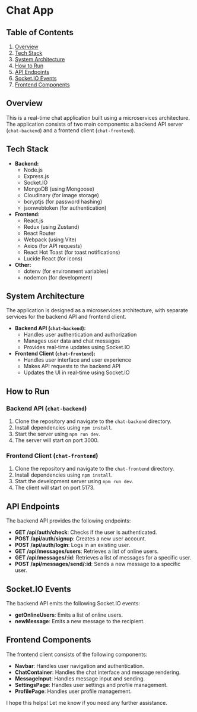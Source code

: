 **Chat App**
================

**Table of Contents**
-----------------

1. [Overview](#overview)
2. [Tech Stack](#tech-stack)
3. [System Architecture](#system-architecture)
4. [How to Run](#how-to-run)
5. [API Endpoints](#api-endpoints)
6. [Socket.IO Events](#socketio-events)
7. [Frontend Components](#frontend-components)

**Overview**
------------

This is a real-time chat application built using a microservices architecture. The application consists of two main components: a backend API server (`chat-backend`) and a frontend client (`chat-frontend`).

**Tech Stack**
--------------

* **Backend:**
	+ Node.js
	+ Express.js
	+ Socket.IO
	+ MongoDB (using Mongoose)
	+ Cloudinary (for image storage)
	+ bcryptjs (for password hashing)
	+ jsonwebtoken (for authentication)
* **Frontend:**
	+ React.js
	+ Redux (using Zustand)
	+ React Router
	+ Webpack (using Vite)
	+ Axios (for API requests)
	+ React Hot Toast (for toast notifications)
	+ Lucide React (for icons)
* **Other:**
	+ dotenv (for environment variables)
	+ nodemon (for development)

**System Architecture**
----------------------

The application is designed as a microservices architecture, with separate services for the backend API and frontend client.

* **Backend API (`chat-backend`):**
	+ Handles user authentication and authorization
	+ Manages user data and chat messages
	+ Provides real-time updates using Socket.IO
* **Frontend Client (`chat-frontend`):**
	+ Handles user interface and user experience
	+ Makes API requests to the backend API
	+ Updates the UI in real-time using Socket.IO

**How to Run**
--------------

### Backend API (`chat-backend`)

1. Clone the repository and navigate to the `chat-backend` directory.
2. Install dependencies using `npm install`.
3. Start the server using `npm run dev`.
4. The server will start on port 3000.

### Frontend Client (`chat-frontend`)

1. Clone the repository and navigate to the `chat-frontend` directory.
2. Install dependencies using `npm install`.
3. Start the development server using `npm run dev`.
4. The client will start on port 5173.

**API Endpoints**
----------------

The backend API provides the following endpoints:

* **GET /api/auth/check**: Checks if the user is authenticated.
* **POST /api/auth/signup**: Creates a new user account.
* **POST /api/auth/login**: Logs in an existing user.
* **GET /api/messages/users**: Retrieves a list of online users.
* **GET /api/messages/:id**: Retrieves a list of messages for a specific user.
* **POST /api/messages/send/:id**: Sends a new message to a specific user.

**Socket.IO Events**
--------------------

The backend API emits the following Socket.IO events:

* **getOnlineUsers**: Emits a list of online users.
* **newMessage**: Emits a new message to the recipient.

**Frontend Components**
----------------------

The frontend client consists of the following components:

* **Navbar**: Handles user navigation and authentication.
* **ChatContainer**: Handles the chat interface and message rendering.
* **MessageInput**: Handles message input and sending.
* **SettingsPage**: Handles user settings and profile management.
* **ProfilePage**: Handles user profile management.

I hope this helps! Let me know if you need any further assistance.